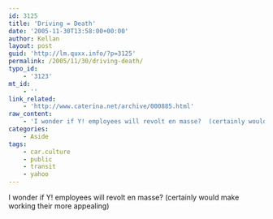 ```yaml
---
id: 3125
title: 'Driving = Death'
date: '2005-11-30T13:58:00+00:00'
author: Kellan
layout: post
guid: 'http://lm.quxx.info/?p=3125'
permalink: /2005/11/30/driving-death/
typo_id:
    - '3123'
mt_id:
    - ''
link_related:
    - 'http://www.caterina.net/archive/000885.html'
raw_content:
    - 'I wonder if Y! employees will revolt en masse?  (certainly would make working their more appealing)'
categories:
    - Aside
tags:
    - car.culture
    - public
    - transit
    - yahoo
---
```


I wonder if Y! employees will revolt en masse? (certainly would make working their more appealing)